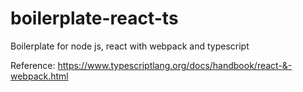 # boilerplate-react-ts
Boilerplate for node js, react with webpack and typescript

Reference:
https://www.typescriptlang.org/docs/handbook/react-&-webpack.html